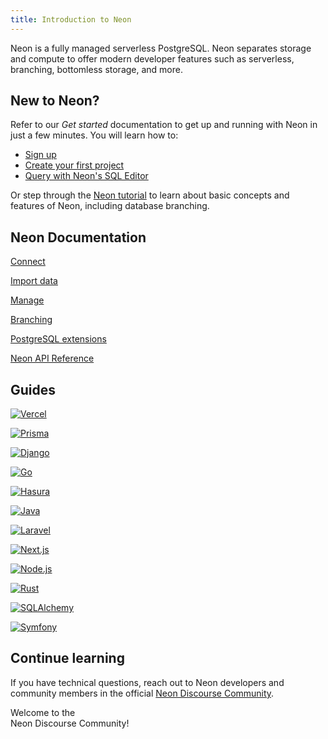 ```yaml
---
title: Introduction to Neon
---
```


Neon is a fully managed serverless PostgreSQL. Neon separates storage and compute to offer modern developer features such as serverless, branching, bottomless storage, and more.

## New to Neon?

Refer to our _Get started_ documentation to get up and running with Neon in just a few minutes. You will learn how to:

- [Sign up](/docs/get-started-with-neon/signing-up)
- [Create your first project](/docs/get-started-with-neon/setting-up-a-project)
- [Query with Neon's SQL Editor](/docs/get-started-with-neon/query-with-neon-sql-editor)

Or step through the [Neon tutorial](/docs/tutorial/neon-tutorial) to learn about basic concepts and features of Neon, including database branching.

## Neon Documentation

<IntroNavigation>

[Connect](/docs/connect/connect-from-any-app 'Learn how to connect to a Neon database from any application')

[Import data](/docs/import/import-from-postgres 'Import your own data or sample data that you can use to explore Neon')

[Manage](/docs/manage/overview 'Learn how to manage Neon projects, branches, compute resources, databases, and roles')

[Branching](/docs/introduction/branching 'Learn about branching and how you can use it to optimize development workflows')

[PostgreSQL extensions](/docs/extensions/pg-extensions 'Level up your PostgreSQL database with our extension installation guide')

[Neon API Reference](https://api-docs.neon.tech/reference/getting-started-with-neon-api 'Manage Neon programmatically using the Neon API')

</IntroNavigation>

## Guides

<TechnologyNavigation>

[![Vercel](/images/technology-logos/vercel-logo.svg 'Integrate Neon with Vercel')](/docs/guides/vercel-overview)

[![Prisma](/images/technology-logos/prisma-logo.svg 'Connect from Prisma to Neon')](/docs/guides/prisma)

[![Django](/images/technology-logos/django-logo.svg 'Connect a Django application to Neon')](/docs/guides/django)

[![Go](/images/technology-logos/go-logo.svg 'Connect a Go application to Neon')](/docs/guides/go)

[![Hasura](/images/technology-logos/hasura-logo.svg 'Connect from Hasura Cloud to Neon')](/docs/guides/hasura)

[![Java](/images/technology-logos/java-logo.svg 'Connect a Java application to Neon')](/docs/guides/java)

[![Laravel](/images/technology-logos/laravel-logo.svg 'Connect a Laravel application to Neon')](/docs/guides/laravel)

[![Next.js](/images/technology-logos/nextjs-logo.svg 'Connect a Next.js application to Neon')](/docs/guides/vercel)

[![Node.js](/images/technology-logos/nodejs-logo.svg 'Connect a Node.js application to Neon')](/docs/guides/node)

[![Rust](/images/technology-logos/rust-logo.svg 'Connect a Rust application to Neon')](/docs/guides/rust)

[![SQLAlchemy](/images/technology-logos/sqlalchemy-logo.svg 'Connect an SQLAlchemy application to Neon')](/docs/guides/sqlalchemy)

[![Symfony](/images/technology-logos/symfony-logo.svg 'Connect from Symfony with Doctrine to Neon')](/docs/guides/symfony)

</TechnologyNavigation>

## Continue learning

If you have technical questions, reach out to Neon developers and community members in the official [Neon Discourse Community](https://community.neon.tech/).

<CommunityBanner>Welcome to the <br /> Neon Discourse Community!</CommunityBanner>
